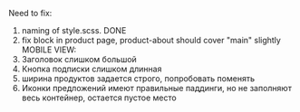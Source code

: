 Need to fix:
1) naming of style.scss. DONE
2) fix block in product page, product-about should cover "main" slightly
MOBILE VIEW:
1) Заголовок слишком большой
2) Кнопка подписки слишком длинная
3) ширина продуктов задается строго, попробовать поменять
4) Иконки предложений имеют правильные паддинги, но не заполняют весь контейнер, остается пустое место
